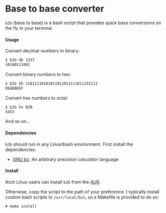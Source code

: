 Base to base converter
===
```b2b``` (base to base) is a bash script that provides quick base conversions on the fly in your terminal.

#### Usage

Convert decimal numbers to binary:
```bash
$ b2b db 1337
10100111001
```

Convert binary numbers to hex:
```bash
$ b2b bh 11011110101011011011111011101111
DEADBEEF
```

Convert hex numbers to octal:
```bash
$ b2b ho B2B
5453
```

And so on...


#### Dependencies
```b2b``` should run in any Linux/bash environment. First install the dependencies:

* [GNU bc](http://www.gnu.org/software/bc/): An arbitrary precision calculator language


#### Install

Arch Linux users can install ```b2b``` from the [AUR](https://aur.archlinux.org/packages/b2b/).

Otherwise, copy the script to the path of your preference. I typically install custom bash scripts to ```/usr/local/bin```, so a Makefile is provided to do so:

```
# make install
```
